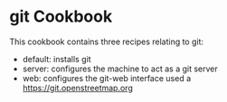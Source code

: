 # git Cookbook

This cookbook contains three recipes relating to git:

* default: installs git
* server: configures the machine to act as a git server
* web: configures the git-web interface used a https://git.openstreetmap.org
